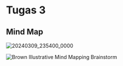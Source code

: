 # Tugas 3

## Mind Map
![20240309_235400_0000](https://github.com/zakwanaraffi/SysOP24-3123521030/assets/160553582/7afd142f-51c8-4c85-92a2-0e58b3fdb628)


![Brown Illustrative Mind Mapping Brainstorm](https://github.com/zakwanaraffi/SysOP24-3123521030/assets/160553582/6c155a7d-a4d6-4e32-93c3-c314b57f2bb0)


